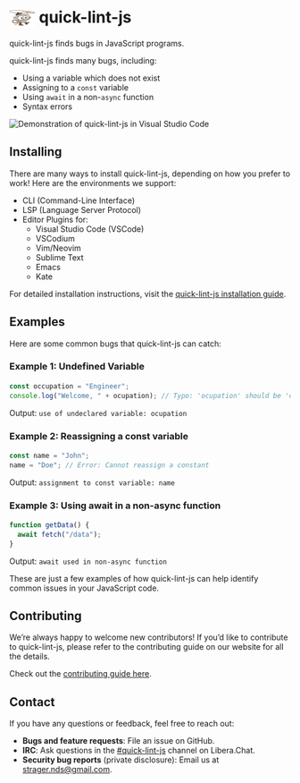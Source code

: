# <img src="dist/artwork/dusty-right.svg" alt="" title="Dusty, the quick-lint-js mascot" width="46.4" height="36" align="top"> quick-lint-js

quick-lint-js finds bugs in JavaScript programs.

quick-lint-js finds many bugs, including:

* Using a variable which does not exist
* Assigning to a `const` variable
* Using `await` in a non-`async` function
* Syntax errors

![Demonstration of quick-lint-js in Visual Studio Code](plugin/vscode/demo.webp)

## Installing

There are many ways to install quick-lint-js, depending on how you prefer to
work! Here are the environments we support:

- CLI (Command-Line Interface)
- LSP (Language Server Protocol)
- Editor Plugins for:
  - Visual Studio Code (VSCode)
  - VSCodium
  - Vim/Neovim
  - Sublime Text
  - Emacs
  - Kate

For detailed installation instructions, visit the [quick-lint-js installation
guide](https://quick-lint-js.com/install/).

## Examples

Here are some common bugs that quick-lint-js can catch:

### Example 1: Undefined Variable

```js
const occupation = "Engineer";
console.log("Welcome, " + ocupation); // Typo: 'ocupation' should be 'occupation'
```
Output: `use of undeclared variable: ocupation`

### Example 2: Reassigning a const variable

```js
const name = "John";
name = "Doe"; // Error: Cannot reassign a constant
```
Output: `assignment to const variable: name`

### Example 3: Using await in a non-async function

```js
function getData() {
  await fetch("/data");
}
```
Output: `await used in non-async function`

These are just a few examples of how quick-lint-js can help identify common
issues in your JavaScript code.

## Contributing

We’re always happy to welcome new contributors! If you’d like to contribute to
quick-lint-js, please refer to the contributing guide on our website for all the
details.

Check out the [contributing guide here](https://quick-lint-js.com/contribute/).

## Contact

If you have any questions or feedback, feel free to reach out:

- **Bugs and feature requests**: File an issue on GitHub.
- **IRC**: Ask questions in the [#quick-lint-js][quick-lint-js-irc-web] channel
  on Libera.Chat.
- **Security bug reports** (private disclosure): Email us at
  [strager.nds@gmail.com](mailto:strager.nds@gmail.com).

[quick-lint-js-irc-web]: https://kiwiirc.com/nextclient/irc.libera.chat/#quick-lint-js

